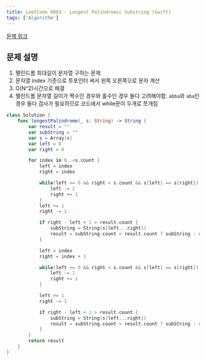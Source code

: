 ```yaml
---
title: LeetCode 0003 - Longest Palindromic Substring (Swift)
tags: ['Algorithm']
---
```


[문제 링크](https://leetcode.com/problems/longest-palindromic-substring/)

## 문제 설명

1. 팰린드롬 최대길이 문자열 구하는 문제
2. 문자열 index 기준으로 투포인터 써서 왼쪽 오른쪽으로 문자 계산
3. O(N^2)시간으로 해결
4. 팰린드롬 문자열 길이가 짝수인 경우와 홀수인 경우 둘다 고려해야함. `abba`와 `aba`인 경우 둘다 검사가 필요하므로 코드에서 while문이 두개로 쪼개짐

```swift
class Solution {
    func longestPalindrome(_ s: String) -> String {
        var result = ""
        var subString = ""
        var s = Array(s)
        var left = 0
        var right = 0

        for index in 0..<s.count {
            left = index
            right = index

            while(left >= 0 && right < s.count && s[left] == s[right]) {
                left -= 1
                right += 1
            }
            left += 1
            right -= 1

            if right - left + 1 > result.count {
                subString = String(s[left...right])
                result = subString.count > result.count ? subString : result
            }

            left = index
            right = index + 1

            while(left >= 0 && right < s.count && s[left] == s[right]) {
                left -= 1
                right += 1
            }

            left += 1
            right -= 1

            if right - left + 1 > result.count {
                subString = String(s[left...right])
                result = subString.count > result.count ? subString : result
            }
        }
        return result
    }
}
```
